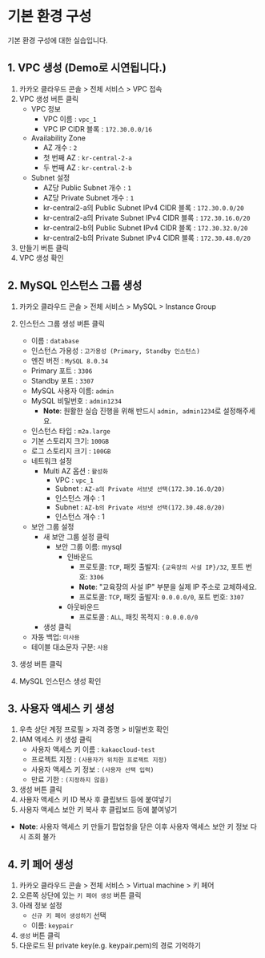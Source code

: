# 기본 환경 구성

기본 환경 구성에 대한 실습입니다.

## 1. VPC 생성 (Demo로 시연됩니다.)

1. 카카오 클라우드 콘솔 > 전체 서비스 > VPC 접속
2. VPC 생성 버튼 클릭
   - VPC 정보
     - VPC 이름 : `vpc_1`
     - VPC IP CIDR 블록 : `172.30.0.0/16`
   - Availability Zone
     - AZ 개수 : `2`
     - 첫 번째 AZ : `kr-central-2-a`
     - 두 번째 AZ : `kr-central-2-b`
   - Subnet 설정
     - AZ당 Public Subnet 개수 : `1`
     - AZ당 Private Subnet 개수 : `1`
     - kr-central2-a의 Public Subnet IPv4 CIDR 블록 : `172.30.0.0/20`
     - kr-central2-a의 Private Subnet IPv4 CIDR 블록 : `172.30.16.0/20`
     - kr-central2-b의 Public Subnet IPv4 CIDR 블록 : `172.30.32.0/20`
     - kr-central2-b의 Private Subnet IPv4 CIDR 블록 : `172.30.48.0/20`
3. 만들기 버튼 클릭
4. VPC 생성 확인

## 2. MySQL 인스턴스 그룹 생성

1. 카카오 클라우드 콘솔 > 전체 서비스 > MySQL > Instance Group
2. 인스턴스 그룹 생성 버튼 클릭

   - 이름 : `database`
   - 인스턴스 가용성 : `고가용성 (Primary, Standby 인스턴스)`
   - 엔진 버전 : `MySQL 8.0.34`
   - Primary 포트 : `3306`
   - Standby 포트 : `3307`
   - MySQL 사용자 이름: `admin`
   - MySQL 비밀번호 : `admin1234`
      - **Note**: 원활한 실습 진행을 위해 반드시 `admin, admin1234`로 설정해주세요.
   - 인스턴스 타입 : `m2a.large`
   - 기본 스토리지 크기: `100GB`
   - 로그 스토리지 크기 : `100GB`
   - 네트워크 설정
     - Multi AZ 옵션 : `활성화`
       - VPC : `vpc_1`
       - Subnet : `AZ-a의 Private 서브넷 선택(172.30.16.0/20)`
       - 인스턴스 개수 : 1
       - Subnet : `AZ-b의 Private 서브넷 선택(172.30.48.0/20)`
       - 인스턴스 개수 : 1
    - 보안 그룹 설정
      - 새 보안 그룹 설정 클릭
        - 보안 그룹 이름: mysql
          - 인바운드
             - 프로토콜: `TCP`, 패킷 출발지: `{교육장의 사설 IP}/32`, 포트 번호: `3306`
             - **Note**: "교육장의 사설 IP" 부분을 실제 IP 주소로 교체하세요.
             - 프로토콜: `TCP`, 패킷 출발지: `0.0.0.0/0`, 포트 번호: `3307`
          - 아웃바운드
             - 프로토콜 : `ALL`, 패킷 목적지 : `0.0.0.0/0`
       - 생성 클릭
   - 자동 백업: `미사용`
   - 테이블 대소문자 구분: `사용`
3. 생성 버튼 클릭
4. MySQL 인스턴스 생성 확인

## 3. 사용자 액세스 키 생성

1. 우측 상단 계정 프로필 > 자격 증명 > 비밀번호 확인
2. IAM 액세스 키 생성 클릭
     - 사용자 액세스 키 이름 : `kakaocloud-test`
     - 프로젝트 지정 : `(사용자가 위치한 프로젝트 지정)`
     - 사용자 액세스 키 정보 : `(사용자 선택 입력)`
     - 만료 기한 : `(지정하지 않음)`
3. 생성 버튼 클릭
4. 사용자 액세스 키 ID 복사 후 클립보드 등에 붙여넣기
5. 사용자 액세스 보안 키 복사 후 클립보드 등에 붙여넣기
  - **Note**: 사용자 액세스 키 만들기 팝업창을 닫은 이후 사용자 액세스 보안 키 정보 다시 조회 불가

## 4. 키 페어 생성

1. 카카오 클라우드 콘솔 > 전체 서비스 > Virtual machine > 키 페어
2. 오른쪽 상단에 있는 `키 페어 생성` 버튼 클릭
3. 아래 정보 설정
    - `신규 키 페어 생성하기` 선택
    - 이름: `keypair`
4. `생성` 버튼 클릭
5. 다운로드 된 private key(e.g. keypair.pem)의 경로 기억하기

